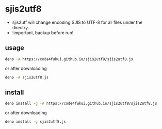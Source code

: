 # sjis2utf8

- sjis2utf will change encoding SJIS to UTF-8 for all files under the directry.
- !important, backup before run!

## usage

```sh
deno -A https://code4fukui.github.io/sjis2utf8/sjis2utf8.js
```

or after downloading
```sh
deno -A sjis2utf8.js
```

## install

```sh
deno install -g -A https://code4fukui.github.io/sjis2utf8/sjis2utf8.js
```

or after downloading
```sh
deno install -g sjis2utf8.js 
```
